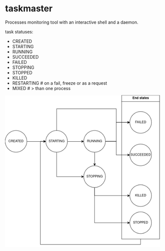 # taskmaster
Processes monitoring tool with an interactive shell and a daemon.

task statuses:
- CREATED
- STARTING
- RUNNING
- SUCCEEDED
- FAILED
- STOPPING
- STOPPED
- KILLED
- RESTARTING # on a fail, freeze or as a request
- MIXED # > than one process

![image](./docs/tm_state_graph.png)
